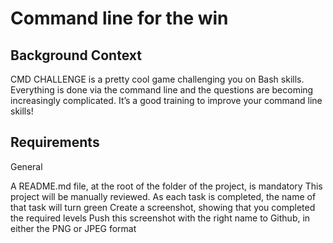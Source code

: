 # Command line for the win

## Background Context

CMD CHALLENGE is a pretty cool game challenging you on Bash skills. Everything is done via the command line and the questions are becoming increasingly complicated. It’s a good training to improve your command line skills!

## Requirements
General

A README.md file, at the root of the folder of the project, is mandatory
This project will be manually reviewed.
As each task is completed, the name of that task will turn green
Create a screenshot, showing that you completed the required levels
Push this screenshot with the right name to Github, in either the PNG or JPEG format
